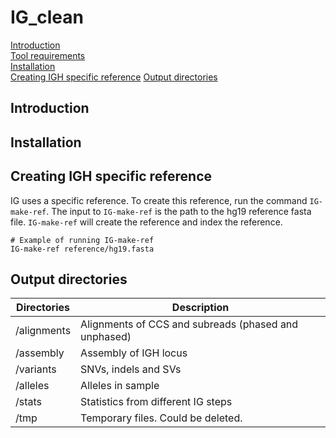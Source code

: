 # IG_clean

[Introduction](#introduction)  
[Tool requirements](#tool-requirements)  
[Installation](#installation)  
[Creating IGH specific reference](#creating-igh-specific-reference)
[Output directories](#output-directories)

## Introduction
## Installation
## Creating IGH specific reference
IG uses a specific reference. To create this reference, run the command `IG-make-ref`. The input to `IG-make-ref` is the path to the hg19 reference fasta file. `IG-make-ref` will create the reference and index the reference.
```
# Example of running IG-make-ref
IG-make-ref reference/hg19.fasta
```
## Output directories
| Directories          | Description                                          |
|----------------------|------------------------------------------------------|
| <output>/alignments  | Alignments of CCS and subreads (phased and unphased) |
| <output>/assembly    | Assembly of IGH locus                                |
| <output>/variants    | SNVs, indels and SVs                                 |
| <output>/alleles     | Alleles in sample                                    |
| <output>/stats       | Statistics from different IG steps                   |
| <output>/tmp         | Temporary files. Could be deleted.                   |
